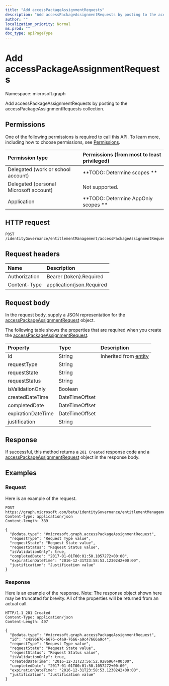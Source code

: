 ```yaml
---
title: "Add accessPackageAssignmentRequests"
description: "Add accessPackageAssignmentRequests by posting to the accessPackageAssignmentRequests collection."
author: ""
localization_priority: Normal
ms.prod: ""
doc_type: apiPageType
---
```


# Add accessPackageAssignmentRequests

Namespace: microsoft.graph

Add accessPackageAssignmentRequests by posting to the accessPackageAssignmentRequests collection.

## Permissions
One of the following permissions is required to call this API. To learn more, including how to choose permissions, see [Permissions](/concepts/permissions-reference.md).

|Permission type|Permissions (from most to least privileged)|
|:---|:---|
|Delegated (work or school account)|**TODO: Determine scopes **|
|Delegated (personal Microsoft account)|Not supported.|
|Application|**TODO: Determine AppOnly scopes **|

## HTTP request
<!-- {
  "blockType": "ignored"
}
-->
``` http
POST /identityGovernance/entitlementManagement/accessPackageAssignmentRequests/$ref
```

## Request headers
|Name|Description|
|:---|:---|
|Authorization|Bearer {token}.Required|
|Content-Type|application/json.Required|

## Request body
In the request body, supply a JSON representation for the [accessPackageAssignmentRequest](../resources/accesspackageassignmentrequest.md) object.

The following table shows the properties that are required when you create the [accessPackageAssignmentRequest](../resources/accesspackageassignmentrequest.md).

|Property|Type|Description|
|:---|:---|:---|
|id|String| Inherited from [entity](../resources/entity.md)|
|requestType|String||
|requestState|String||
|requestStatus|String||
|isValidationOnly|Boolean||
|createdDateTime|DateTimeOffset||
|completedDate|DateTimeOffset||
|expirationDateTime|DateTimeOffset||
|justification|String||



## Response
If successful, this method returns a `201 Created` response code and a [accessPackageAssignmentRequest](../resources/accesspackageassignmentrequest.md) object in the response body.

## Examples

### Request
Here is an example of the request.
<!-- {
  "blockType": "request",
  "name": "create_accesspackageassignmentrequest_from_accesspackageassignmentrequests"
}
-->
``` http
POST https://graph.microsoft.com/beta/identityGovernance/entitlementManagement/accessPackageAssignmentRequests
Content-type: application/json
Content-length: 389

{
  "@odata.type": "#microsoft.graph.accessPackageAssignmentRequest",
  "requestType": "Request Type value",
  "requestState": "Request State value",
  "requestStatus": "Request Status value",
  "isValidationOnly": true,
  "completedDate": "2017-01-01T00:01:50.1057272+00:00",
  "expirationDateTime": "2016-12-31T23:58:53.1230242+00:00",
  "justification": "Justification value"
}
```

### Response
Here is an example of the response. Note: The response object shown here may be truncated for brevity. All of the properties will be returned from an actual call.
<!-- {
  "blockType": "response",
  "truncated": true,
  "@odata.type": "microsoft.graph.accesspackageassignmentrequest"
}
-->
``` http
HTTP/1.1 201 Created
Content-Type: application/json
Content-Length: 497

{
  "@odata.type": "#microsoft.graph.accessPackageAssignmentRequest",
  "id": "c4a96676-6676-c4a9-7666-a9c47666a9c4",
  "requestType": "Request Type value",
  "requestState": "Request State value",
  "requestStatus": "Request Status value",
  "isValidationOnly": true,
  "createdDateTime": "2016-12-31T23:56:52.9286964+00:00",
  "completedDate": "2017-01-01T00:01:50.1057272+00:00",
  "expirationDateTime": "2016-12-31T23:58:53.1230242+00:00",
  "justification": "Justification value"
}
```

